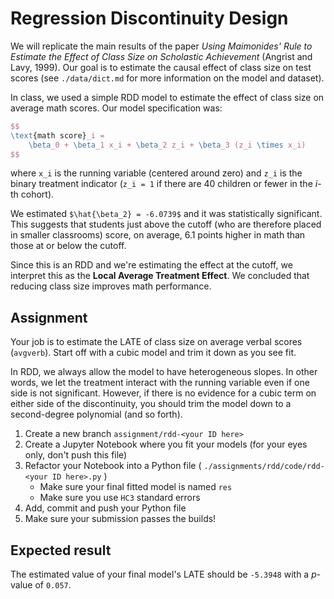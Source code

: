 # Regression Discontinuity Design
We will replicate the main results of the paper _Using Maimonides' Rule to Estimate the
Effect of Class Size on Scholastic Achievement_ (Angrist and Lavy, 1999). Our goal is to
estimate the causal effect of class size on test scores (see `./data/dict.md` for more
information on the model and dataset).

In class, we used a simple RDD model to estimate the effect of class size on average
math scores. Our model specification was:
```latex
$$
\text{math score}_i =
    \beta_0 + \beta_1 x_i + \beta_2 z_i + \beta_3 (z_i \times x_i)
$$
```
where `x_i` is the running variable (centered around zero) and `z_i` is the binary
treatment indicator (`z_i = 1` if there are 40 children or fewer in the _i_-th cohort).

We estimated `$\hat{\beta_2} = -6.0739$` and it was statistically significant. This
suggests that students just above the cutoff (who are therefore placed in smaller
classrooms) score, on average, 6.1 points higher in math than those at or below the
cutoff.

Since this is an RDD and we're estimating the effect at the cutoff, we interpret this as
the **Local Average Treatment Effect**. We concluded that reducing class size improves
math performance.

## Assignment
Your job is to estimate the LATE of class size on average verbal scores (`avgverb`).
Start off with a cubic model and trim it down as you see fit.

In RDD, we always allow the model to have heterogeneous slopes. In other words, we let
the treatment interact with the running variable even if one side is not significant.
However, if there is no evidence for a cubic term on either side of the discontinuity,
you should trim the model down to a second-degree polynomial (and so forth).

1. Create a new branch `assignment/rdd-<your ID here>`
2. Create a Jupyter Notebook where you fit your models (for your eyes only, don't push
this file)
3. Refactor your Notebook into a Python file (
    `./assignments/rdd/code/rdd-<your ID here>.py`
)
    - Make sure your final fitted model is named `res`
    - Make sure you use `HC3` standard errors
4. Add, commit and push your Python file
5. Make sure your submission passes the builds!

## Expected result
The estimated value of your final model's LATE should be `-5.3948` with a _p_-value of
`0.057`.
